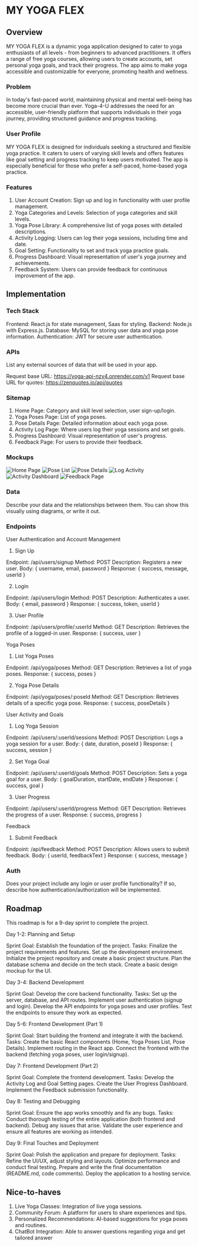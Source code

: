 # MY YOGA FLEX

## Overview

MY YOGA FLEX is a dynamic yoga application designed to cater to yoga enthusiasts of all levels - from beginners to advanced practitioners. It offers a range of free yoga courses, allowing users to create accounts, set personal yoga goals, and track their progress. The app aims to make yoga accessible and customizable for everyone, promoting health and wellness.


### Problem

In today's fast-paced world, maintaining physical and mental well-being has become more crucial than ever. Yoga-4-U addresses the need for an accessible, user-friendly platform that supports individuals in their yoga journey, providing structured guidance and progress tracking.


### User Profile

MY YOGA FLEX is designed for individuals seeking a structured and flexible yoga practice. It caters to users of varying skill levels and offers features like goal setting and progress tracking to keep users motivated. The app is especially beneficial for those who prefer a self-paced, home-based yoga practice.


### Features

1) User Account Creation: Sign up and log in functionality with user profile management.
2) Yoga Categories and Levels: Selection of yoga categories and skill levels.
3) Yoga Pose Library: A comprehensive list of yoga poses with detailed descriptions.
4) Activity Logging: Users can log their yoga sessions, including time and date.
5) Goal Setting: Functionality to set and track yoga practice goals.
6) Progress Dashboard: Visual representation of user's yoga journey and achievements.
7) Feedback System: Users can provide feedback for continuous improvement of the app.


## Implementation

### Tech Stack

Frontend: React.js for state management, Saas for styling.
Backend: Node.js with Express.js.
Database: MySQL for storing user data and yoga pose information.
Authentication: JWT for secure user authentication.

### APIs

List any external sources of data that will be used in your app.

Request base URL: https://yoga-api-nzy4.onrender.com/v1
Request base URL for quotes: https://zenquotes.io/api/quotes


### Sitemap

1) Home Page: Category and skill level selection, user sign-up/login.
2) Yoga Poses Page: List of yoga poses.
3) Pose Details Page: Detailed information about each yoga pose.
4) Activity Log Page: Where users log their yoga sessions and set goals.
5) Progress Dashboard: Visual representation of user's progress.
6) Feedback Page: For users to provide their feedback.

### Mockups

![Home Page](images/HomePage.png)
![Pose List](images/PoseList.png)
![Pose Details](images/PoseDetails.png)
![Log Activity](images/LogActivity.png)
![Activity Dashboard](images/ActivityDashboard.png)
![Feedback Page](images/FeedbackPage.png)


### Data

Describe your data and the relationships between them. You can show this visually using diagrams, or write it out. 

### Endpoints

User Authentication and Account Management

1. Sign Up

Endpoint: /api/users/signup
Method: POST
Description: Registers a new user.
Body: { username, email, password }
Response: { success, message, userId }

2. Login

Endpoint: /api/users/login
Method: POST
Description: Authenticates a user.
Body: { email, password }
Response: { success, token, userId }

3. User Profile

Endpoint: /api/users/profile/:userId
Method: GET
Description: Retrieves the profile of a logged-in user.
Response: { success, user }


Yoga Poses

1. List Yoga Poses

Endpoint: /api/yoga/poses
Method: GET
Description: Retrieves a list of yoga poses.
Response: { success, poses }

2. Yoga Pose Details

Endpoint: /api/yoga/poses/:poseId
Method: GET
Description: Retrieves details of a specific yoga pose.
Response: { success, poseDetails }

User Activity and Goals

1. Log Yoga Session

Endpoint: /api/users/:userId/sessions
Method: POST
Description: Logs a yoga session for a user.
Body: { date, duration, poseId }
Response: { success, session }

2. Set Yoga Goal

Endpoint: /api/users/:userId/goals
Method: POST
Description: Sets a yoga goal for a user.
Body: { goalDuration, startDate, endDate }
Response: { success, goal }

3. User Progress

Endpoint: /api/users/:userId/progress
Method: GET
Description: Retrieves the progress of a user.
Response: { success, progress }

Feedback

1. Submit Feedback

Endpoint: /api/feedback
Method: POST
Description: Allows users to submit feedback.
Body: { userId, feedbackText }
Response: { success, message }



### Auth

Does your project include any login or user profile functionality? If so, describe how authentication/authorization will be implemented.

## Roadmap

This roadmap is for a 9-day sprint to complete the project. 

Day 1-2: Planning and Setup

Sprint Goal: Establish the foundation of the project.
Tasks:
Finalize the project requirements and features.
Set up the development environment.
Initialize the project repository and create a basic project structure.
Plan the database schema and decide on the tech stack.
Create a basic design mockup for the UI.

Day 3-4: Backend Development

Sprint Goal: Develop the core backend functionality.
Tasks:
Set up the server, database, and API routes.
Implement user authentication (signup and login).
Develop the API endpoints for yoga poses and user profiles.
Test the endpoints to ensure they work as expected.

Day 5-6: Frontend Development (Part 1)

Sprint Goal: Start building the frontend and integrate it with the backend.
Tasks:
Create the basic React components (Home, Yoga Poses List, Pose Details).
Implement routing in the React app.
Connect the frontend with the backend (fetching yoga poses, user login/signup).

Day 7: Frontend Development (Part 2)

Sprint Goal: Complete the frontend development.
Tasks:
Develop the Activity Log and Goal Setting pages.
Create the User Progress Dashboard.
Implement the Feedback submission functionality.

Day 8: Testing and Debugging

Sprint Goal: Ensure the app works smoothly and fix any bugs.
Tasks:
Conduct thorough testing of the entire application (both frontend and backend).
Debug any issues that arise.
Validate the user experience and ensure all features are working as intended.

Day 9: Final Touches and Deployment

Sprint Goal: Polish the application and prepare for deployment.
Tasks:
Refine the UI/UX, adjust styling and layouts.
Optimize performance and conduct final testing.
Prepare and write the final documentation (README.md, code comments).
Deploy the application to a hosting service.

## Nice-to-haves

1) Live Yoga Classes: Integration of live yoga sessions.
2) Community Forum: A platform for users to share experiences and tips.
3) Personalized Recommendations: AI-based suggestions for yoga poses and routines.
4) ChatBot Integration: Able to answer questions regarding yoga and get tailored answer
